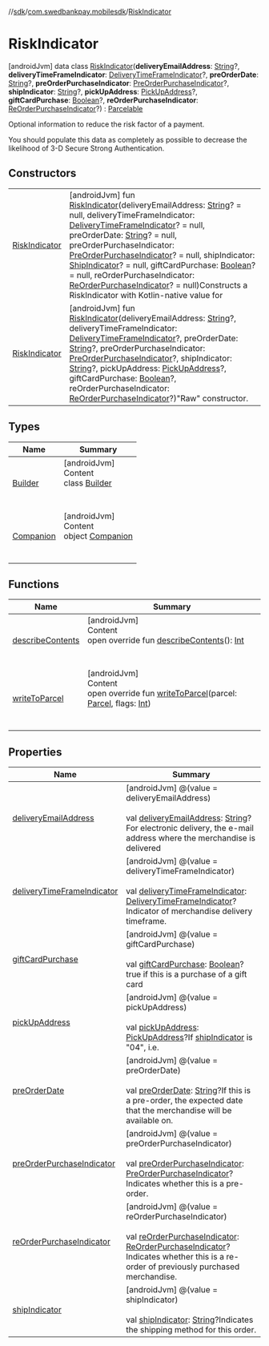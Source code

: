 //[sdk](../../../index.md)/[com.swedbankpay.mobilesdk](../index.md)/[RiskIndicator](index.md)



# RiskIndicator  
 [androidJvm] data class [RiskIndicator](index.md)(**deliveryEmailAddress**: [String](https://kotlinlang.org/api/latest/jvm/stdlib/kotlin/-string/index.html)?, **deliveryTimeFrameIndicator**: [DeliveryTimeFrameIndicator](../-delivery-time-frame-indicator/index.md)?, **preOrderDate**: [String](https://kotlinlang.org/api/latest/jvm/stdlib/kotlin/-string/index.html)?, **preOrderPurchaseIndicator**: [PreOrderPurchaseIndicator](../-pre-order-purchase-indicator/index.md)?, **shipIndicator**: [String](https://kotlinlang.org/api/latest/jvm/stdlib/kotlin/-string/index.html)?, **pickUpAddress**: [PickUpAddress](../-pick-up-address/index.md)?, **giftCardPurchase**: [Boolean](https://kotlinlang.org/api/latest/jvm/stdlib/kotlin/-boolean/index.html)?, **reOrderPurchaseIndicator**: [ReOrderPurchaseIndicator](../-re-order-purchase-indicator/index.md)?) : [Parcelable](https://developer.android.com/reference/kotlin/android/os/Parcelable.html)

Optional information to reduce the risk factor of a payment.



You should populate this data as completely as possible to decrease the likelihood of 3-D Secure Strong Authentication.

   


## Constructors  
  
| | |
|---|---|
| <a name="com.swedbankpay.mobilesdk/RiskIndicator/RiskIndicator/#kotlin.String?#com.swedbankpay.mobilesdk.DeliveryTimeFrameIndicator?#kotlin.String?#com.swedbankpay.mobilesdk.PreOrderPurchaseIndicator?#com.swedbankpay.mobilesdk.ShipIndicator?#kotlin.Boolean?#com.swedbankpay.mobilesdk.ReOrderPurchaseIndicator?/PointingToDeclaration/"></a>[RiskIndicator](-risk-indicator.md)| <a name="com.swedbankpay.mobilesdk/RiskIndicator/RiskIndicator/#kotlin.String?#com.swedbankpay.mobilesdk.DeliveryTimeFrameIndicator?#kotlin.String?#com.swedbankpay.mobilesdk.PreOrderPurchaseIndicator?#com.swedbankpay.mobilesdk.ShipIndicator?#kotlin.Boolean?#com.swedbankpay.mobilesdk.ReOrderPurchaseIndicator?/PointingToDeclaration/"></a> [androidJvm] fun [RiskIndicator](-risk-indicator.md)(deliveryEmailAddress: [String](https://kotlinlang.org/api/latest/jvm/stdlib/kotlin/-string/index.html)? = null, deliveryTimeFrameIndicator: [DeliveryTimeFrameIndicator](../-delivery-time-frame-indicator/index.md)? = null, preOrderDate: [String](https://kotlinlang.org/api/latest/jvm/stdlib/kotlin/-string/index.html)? = null, preOrderPurchaseIndicator: [PreOrderPurchaseIndicator](../-pre-order-purchase-indicator/index.md)? = null, shipIndicator: [ShipIndicator](../-ship-indicator/index.md)? = null, giftCardPurchase: [Boolean](https://kotlinlang.org/api/latest/jvm/stdlib/kotlin/-boolean/index.html)? = null, reOrderPurchaseIndicator: [ReOrderPurchaseIndicator](../-re-order-purchase-indicator/index.md)? = null)Constructs a RiskIndicator with Kotlin-native value for    <br>|
| <a name="com.swedbankpay.mobilesdk/RiskIndicator/RiskIndicator/#kotlin.String?#com.swedbankpay.mobilesdk.DeliveryTimeFrameIndicator?#kotlin.String?#com.swedbankpay.mobilesdk.PreOrderPurchaseIndicator?#kotlin.String?#com.swedbankpay.mobilesdk.PickUpAddress?#kotlin.Boolean?#com.swedbankpay.mobilesdk.ReOrderPurchaseIndicator?/PointingToDeclaration/"></a>[RiskIndicator](-risk-indicator.md)| <a name="com.swedbankpay.mobilesdk/RiskIndicator/RiskIndicator/#kotlin.String?#com.swedbankpay.mobilesdk.DeliveryTimeFrameIndicator?#kotlin.String?#com.swedbankpay.mobilesdk.PreOrderPurchaseIndicator?#kotlin.String?#com.swedbankpay.mobilesdk.PickUpAddress?#kotlin.Boolean?#com.swedbankpay.mobilesdk.ReOrderPurchaseIndicator?/PointingToDeclaration/"></a> [androidJvm] fun [RiskIndicator](-risk-indicator.md)(deliveryEmailAddress: [String](https://kotlinlang.org/api/latest/jvm/stdlib/kotlin/-string/index.html)?, deliveryTimeFrameIndicator: [DeliveryTimeFrameIndicator](../-delivery-time-frame-indicator/index.md)?, preOrderDate: [String](https://kotlinlang.org/api/latest/jvm/stdlib/kotlin/-string/index.html)?, preOrderPurchaseIndicator: [PreOrderPurchaseIndicator](../-pre-order-purchase-indicator/index.md)?, shipIndicator: [String](https://kotlinlang.org/api/latest/jvm/stdlib/kotlin/-string/index.html)?, pickUpAddress: [PickUpAddress](../-pick-up-address/index.md)?, giftCardPurchase: [Boolean](https://kotlinlang.org/api/latest/jvm/stdlib/kotlin/-boolean/index.html)?, reOrderPurchaseIndicator: [ReOrderPurchaseIndicator](../-re-order-purchase-indicator/index.md)?)"Raw" constructor.   <br>|


## Types  
  
|  Name |  Summary | 
|---|---|
| <a name="com.swedbankpay.mobilesdk/RiskIndicator.Builder///PointingToDeclaration/"></a>[Builder](-builder/index.md)| <a name="com.swedbankpay.mobilesdk/RiskIndicator.Builder///PointingToDeclaration/"></a>[androidJvm]  <br>Content  <br>class [Builder](-builder/index.md)  <br><br><br>|
| <a name="com.swedbankpay.mobilesdk/RiskIndicator.Companion///PointingToDeclaration/"></a>[Companion](-companion/index.md)| <a name="com.swedbankpay.mobilesdk/RiskIndicator.Companion///PointingToDeclaration/"></a>[androidJvm]  <br>Content  <br>object [Companion](-companion/index.md)  <br><br><br>|


## Functions  
  
|  Name |  Summary | 
|---|---|
| <a name="com.swedbankpay.mobilesdk/RiskIndicator/describeContents/#/PointingToDeclaration/"></a>[describeContents](describe-contents.md)| <a name="com.swedbankpay.mobilesdk/RiskIndicator/describeContents/#/PointingToDeclaration/"></a>[androidJvm]  <br>Content  <br>open override fun [describeContents](describe-contents.md)(): [Int](https://kotlinlang.org/api/latest/jvm/stdlib/kotlin/-int/index.html)  <br><br><br>|
| <a name="com.swedbankpay.mobilesdk/RiskIndicator/writeToParcel/#android.os.Parcel#kotlin.Int/PointingToDeclaration/"></a>[writeToParcel](write-to-parcel.md)| <a name="com.swedbankpay.mobilesdk/RiskIndicator/writeToParcel/#android.os.Parcel#kotlin.Int/PointingToDeclaration/"></a>[androidJvm]  <br>Content  <br>open override fun [writeToParcel](write-to-parcel.md)(parcel: [Parcel](https://developer.android.com/reference/kotlin/android/os/Parcel.html), flags: [Int](https://kotlinlang.org/api/latest/jvm/stdlib/kotlin/-int/index.html))  <br><br><br>|


## Properties  
  
|  Name |  Summary | 
|---|---|
| <a name="com.swedbankpay.mobilesdk/RiskIndicator/deliveryEmailAddress/#/PointingToDeclaration/"></a>[deliveryEmailAddress](delivery-email-address.md)| <a name="com.swedbankpay.mobilesdk/RiskIndicator/deliveryEmailAddress/#/PointingToDeclaration/"></a> [androidJvm] @(value = deliveryEmailAddress)  <br>  <br>val [deliveryEmailAddress](delivery-email-address.md): [String](https://kotlinlang.org/api/latest/jvm/stdlib/kotlin/-string/index.html)?For electronic delivery, the e-mail address where the merchandise is delivered   <br>|
| <a name="com.swedbankpay.mobilesdk/RiskIndicator/deliveryTimeFrameIndicator/#/PointingToDeclaration/"></a>[deliveryTimeFrameIndicator](delivery-time-frame-indicator.md)| <a name="com.swedbankpay.mobilesdk/RiskIndicator/deliveryTimeFrameIndicator/#/PointingToDeclaration/"></a> [androidJvm] @(value = deliveryTimeFrameIndicator)  <br>  <br>val [deliveryTimeFrameIndicator](delivery-time-frame-indicator.md): [DeliveryTimeFrameIndicator](../-delivery-time-frame-indicator/index.md)?Indicator of merchandise delivery timeframe.   <br>|
| <a name="com.swedbankpay.mobilesdk/RiskIndicator/giftCardPurchase/#/PointingToDeclaration/"></a>[giftCardPurchase](gift-card-purchase.md)| <a name="com.swedbankpay.mobilesdk/RiskIndicator/giftCardPurchase/#/PointingToDeclaration/"></a> [androidJvm] @(value = giftCardPurchase)  <br>  <br>val [giftCardPurchase](gift-card-purchase.md): [Boolean](https://kotlinlang.org/api/latest/jvm/stdlib/kotlin/-boolean/index.html)?true if this is a purchase of a gift card   <br>|
| <a name="com.swedbankpay.mobilesdk/RiskIndicator/pickUpAddress/#/PointingToDeclaration/"></a>[pickUpAddress](pick-up-address.md)| <a name="com.swedbankpay.mobilesdk/RiskIndicator/pickUpAddress/#/PointingToDeclaration/"></a> [androidJvm] @(value = pickUpAddress)  <br>  <br>val [pickUpAddress](pick-up-address.md): [PickUpAddress](../-pick-up-address/index.md)?If [shipIndicator](ship-indicator.md) is "04", i.e.   <br>|
| <a name="com.swedbankpay.mobilesdk/RiskIndicator/preOrderDate/#/PointingToDeclaration/"></a>[preOrderDate](pre-order-date.md)| <a name="com.swedbankpay.mobilesdk/RiskIndicator/preOrderDate/#/PointingToDeclaration/"></a> [androidJvm] @(value = preOrderDate)  <br>  <br>val [preOrderDate](pre-order-date.md): [String](https://kotlinlang.org/api/latest/jvm/stdlib/kotlin/-string/index.html)?If this is a pre-order, the expected date that the merchandise will be available on.   <br>|
| <a name="com.swedbankpay.mobilesdk/RiskIndicator/preOrderPurchaseIndicator/#/PointingToDeclaration/"></a>[preOrderPurchaseIndicator](pre-order-purchase-indicator.md)| <a name="com.swedbankpay.mobilesdk/RiskIndicator/preOrderPurchaseIndicator/#/PointingToDeclaration/"></a> [androidJvm] @(value = preOrderPurchaseIndicator)  <br>  <br>val [preOrderPurchaseIndicator](pre-order-purchase-indicator.md): [PreOrderPurchaseIndicator](../-pre-order-purchase-indicator/index.md)?Indicates whether this is a pre-order.   <br>|
| <a name="com.swedbankpay.mobilesdk/RiskIndicator/reOrderPurchaseIndicator/#/PointingToDeclaration/"></a>[reOrderPurchaseIndicator](re-order-purchase-indicator.md)| <a name="com.swedbankpay.mobilesdk/RiskIndicator/reOrderPurchaseIndicator/#/PointingToDeclaration/"></a> [androidJvm] @(value = reOrderPurchaseIndicator)  <br>  <br>val [reOrderPurchaseIndicator](re-order-purchase-indicator.md): [ReOrderPurchaseIndicator](../-re-order-purchase-indicator/index.md)?Indicates whether this is a re-order of previously purchased merchandise.   <br>|
| <a name="com.swedbankpay.mobilesdk/RiskIndicator/shipIndicator/#/PointingToDeclaration/"></a>[shipIndicator](ship-indicator.md)| <a name="com.swedbankpay.mobilesdk/RiskIndicator/shipIndicator/#/PointingToDeclaration/"></a> [androidJvm] @(value = shipIndicator)  <br>  <br>val [shipIndicator](ship-indicator.md): [String](https://kotlinlang.org/api/latest/jvm/stdlib/kotlin/-string/index.html)?Indicates the shipping method for this order.   <br>|

